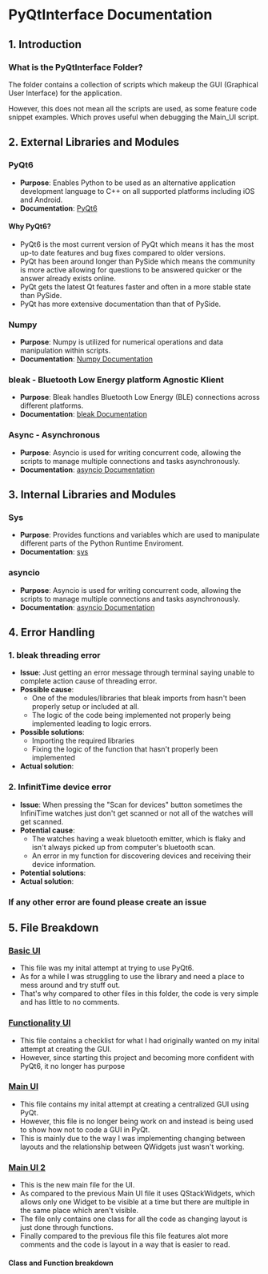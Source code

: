 # PyQtInterface Documentation
## 1. Introduction
### What is the PyQtInterface Folder?
The folder contains a collection of scripts which makeup the GUI (Graphical User Interface) for the application.

However, this does not mean all the scripts are used, as some feature code snippet examples. Which proves useful when debugging the Main_UI script.

## 2. External Libraries and Modules
### PyQt6
* **Purpose**: Enables Python to be used as an alternative application development language to C++ on all supported platforms including iOS and Android. 
* **Documentation**: [PyQt6](https://www.riverbankcomputing.com/static/Docs/PyQt6/)<br>
#### **Why PyQt6?**
* PyQt6 is the most current version of PyQt which means it has the most up-to date features and bug fixes compared to older versions.
* PyQt has been around longer than PySide which means the community is more active allowing for questions to be answered quicker or the answer already exists online.
* PyQt gets the latest Qt features faster and often in a more stable state than PySide.
* PyQt has more extensive documentation than that of PySide.
### Numpy
* **Purpose**: Numpy is utilized for numerical operations and data manipulation within scripts.
* **Documentation**: [Numpy Documentation](https://numpy.org/doc/1.26/)<br>
### bleak - Bluetooth Low Energy platform Agnostic Klient
* **Purpose**: Bleak handles Bluetooth Low Energy (BLE) connections across different platforms.
* **Documentation**: [bleak Documentation](https://bleak.readthedocs.io/en/latest/index.html)<br>
### Async - Asynchronous
* **Purpose**: Asyncio is used for writing concurrent code, allowing the scripts to manage multiple connections and tasks asynchronously.
* **Documentation**: [asyncio Documentation](https://docs.python.org/3/library/asyncio.html)<br>


## 3. Internal Libraries and Modules
### Sys
* **Purpose**: Provides functions and variables which are used to manipulate different parts of the Python Runtime Enviroment.
* **Documentation**: [sys](https://docs.python.org/3/library/sys.html)<br>
### asyncio
* **Purpose**: Asyncio is used for writing concurrent code, allowing the scripts to manage multiple connections and tasks asynchronously.
* **Documentation**: [asyncio Documentation](https://docs.python.org/3/library/asyncio.html)<br>

## 4. Error Handling
### 1. bleak threading error
* **Issue**: Just getting an error message through terminal saying unable to complete action cause of threading error.
* **Possible cause**: 
  * One of the modules/libraries that bleak imports from hasn't been properly setup or included at all.
  * The logic of the code being implemented not properly being implemented leading to logic errors.
* **Possible solutions**: 
  * Importing the required libraries
  * Fixing the logic of the function that hasn't properly been implemented
* **Actual solution**:
### 2. InfinitTime device error
* **Issue**: When pressing the "Scan for devices" button sometimes the InfiniTime watches just don't get scanned or not all of the watches will get scanned.
* **Potential cause**:
  * The watches having a weak bluetooth emitter, which is flaky and isn't always picked up from computer's bluetooth scan.
  * An error in my function for discovering devices and receiving their device information.
* **Potential solutions**:
* **Actual solution**:
### If any other error are found please create an issue

## 5. File Breakdown
### [Basic UI](https://github.com/KeaganKozlowski/many_pinetime_heartbeats/blob/main/PyQtInterface/basic_ui.py)
* This file was my inital attempt at trying to use PyQt6.
* As for a while I was struggling to use the library and need a place to mess around and try stuff out.
* That's why compared to other files in this folder, the code is very simple and has little to no comments.
### [Functionality UI](https://github.com/KeaganKozlowski/many_pinetime_heartbeats/blob/main/PyQtInterface/functionality_UI.txt)
* This file contains a checklist for what I had originally wanted on my inital attempt at creating the GUI.
* However, since starting this project and becoming more confident with PyQt6, it no longer has purpose
### [Main UI](https://github.com/KeaganKozlowski/many_pinetime_heartbeats/blob/main/PyQtInterface/main_ui.py)
* This file contains my inital attempt at creating a centralized GUI using PyQt.
* However, this file is no longer being work on and instead is being used to show how not to code a GUI in PyQt.
* This is mainly due to the way I was implementing changing between layouts and the relationship between QWidgets just wasn't working.
### [Main UI 2](https://github.com/KeaganKozlowski/many_pinetime_heartbeats/blob/main/PyQtInterface/main_ui_2.py)
* This is the new main file for the UI.
* As compared to the previous Main UI file it uses QStackWidgets, which allows only one Widget to be visible at a time but there are multiple in the same place which aren't visible.
* The file only contains one class for all the code as changing layout is just done through functions.
* Finally compared to the previous file this file features alot more comments and the code is layout in a way that is easier to read.
#### Class and Function breakdown

